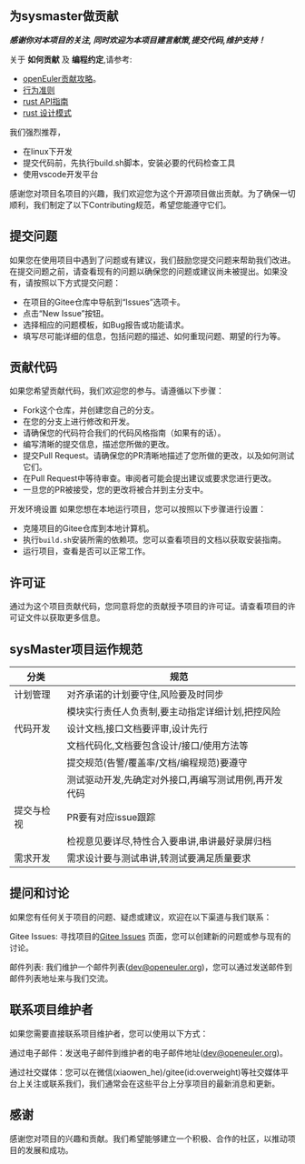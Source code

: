 ## 为sysmaster做贡献

  ***感谢你对本项目的关注, 同时欢迎为本项目建言献策,提交代码,维护支持！***

关于 **如何贡献** 及 **编程约定**,请参考:

- [openEuler贡献攻略](https://www.openeuler.org/zh/community/contribution/)。
- [行为准则](https://www.openeuler.org/zh/community/conduct/)
- [rust API指南](https://rust-chinese-translation.github.io/api-guidelines/)
- [rust 设计模式](http://chuxiuhong.com/chuxiuhong-rust-patterns-zh/)

我们强烈推荐，

- 在linux下开发
- 提交代码前，先执行build.sh脚本，安装必要的代码检查工具
- 使用vscode开发平台

感谢您对项目名项目的兴趣，我们欢迎您为这个开源项目做出贡献。为了确保一切顺利，我们制定了以下Contributing规范，希望您能遵守它们。

## 提交问题
如果您在使用项目中遇到了问题或有建议，我们鼓励您提交问题来帮助我们改进。在提交问题之前，请查看现有的问题以确保您的问题或建议尚未被提出。如果没有，请按照以下方式提交问题：

- 在项目的Gitee仓库中导航到“Issues”选项卡。
- 点击“New Issue”按钮。
- 选择相应的问题模板，如Bug报告或功能请求。
- 填写尽可能详细的信息，包括问题的描述、如何重现问题、期望的行为等。

## 贡献代码
如果您希望贡献代码，我们欢迎您的参与。请遵循以下步骤：

- Fork这个仓库，并创建您自己的分支。
- 在您的分支上进行修改和开发。
- 请确保您的代码符合我们的代码风格指南（如果有的话）。
- 编写清晰的提交信息，描述您所做的更改。
- 提交Pull Request。请确保您的PR清晰地描述了您所做的更改，以及如何测试它们。
- 在Pull Request中等待审查。审阅者可能会提出建议或要求您进行更改。
- 一旦您的PR被接受，您的更改将被合并到主分支中。

开发环境设置
如果您想在本地运行项目，您可以按照以下步骤进行设置：

- 克隆项目的Gitee仓库到本地计算机。
- 执行`build.sh`安装所需的依赖项。您可以查看项目的文档以获取安装指南。
- 运行项目，查看是否可以正常工作。

## 许可证
通过为这个项目贡献代码，您同意将您的贡献授予项目的许可证。请查看项目的许可证文件以获取更多信息。

## sysMaster项目运作规范
| 分类       | 规范                                                  |
| ---------- | ----------------------------------------------------- |
| 计划管理   | 对齐承诺的计划要守住,风险要及时同步                   |
|            | 模块实行责任人负责制,要主动指定详细计划,把控风险      |
| 代码开发   | 设计文档,接口文档要评审,设计先行                      |
|            | 文档代码化,文档要包含设计/接口/使用方法等             |
|            | 提交规范(告警/覆盖率/文档/编程规范)要遵守             |
|            | 测试驱动开发,先确定对外接口,再编写测试用例,再开发代码 |
| 提交与检视 | PR要有对应issue跟踪                                   |
|            | 检视意见要详尽,特性合入要串讲,串讲最好录屏归档        |
| 需求开发   | 需求设计要与测试串讲,转测试要满足质量要求             |

## 提问和讨论
如果您有任何关于项目的问题、疑虑或建议，欢迎在以下渠道与我们联系：

Gitee Issues: 寻找项目的[Gitee Issues](https://gitee.com/openeuler/sysmaster/issues) 页面，您可以创建新的问题或参与现有的讨论。

邮件列表: 我们维护一个邮件列表(dev@openeuler.org)，您可以通过发送邮件到邮件列表地址来与我们交流。

## 联系项目维护者
如果您需要直接联系项目维护者，您可以使用以下方式：

通过电子邮件：发送电子邮件到维护者的电子邮件地址(dev@openeuler.org)。

通过社交媒体：您可以在微信(xiaowen_he)/gitee(id:overweight)等社交媒体平台上关注或联系我们，我们通常会在这些平台上分享项目的最新消息和更新。

## 感谢
感谢您对项目的兴趣和贡献。我们希望能够建立一个积极、合作的社区，以推动项目的发展和成功。
